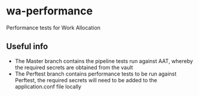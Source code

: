 # wa-performance
Performance tests for Work Allocation

## Useful info

* The Master branch contains the pipeline tests run against AAT, whereby the required secrets are obtained from the vault
* The Perftest branch contains performance tests to be run against Perftest, the required secrets will need to be added to the application.conf file locally